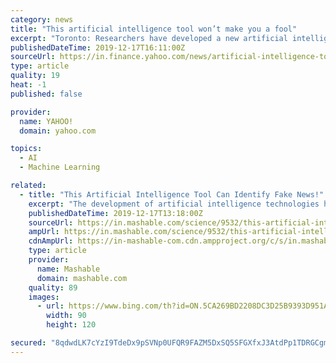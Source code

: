 ```yaml
---
category: news
title: "This artificial intelligence tool won’t make you a fool"
excerpt: "Toronto: Researchers have developed a new artificial intelligence (AI) tool that can help social media networks and news organisations weed out false stories ... According to the study, presented at the ‘Conference on Neural Information Processing Systems’ in Canada, researchers were motivated to develop the tool by the proliferation ..."
publishedDateTime: 2019-12-17T16:11:00Z
sourceUrl: https://in.finance.yahoo.com/news/artificial-intelligence-tool-won-t-153834169.html
type: article
quality: 19
heat: -1
published: false

provider:
  name: YAHOO!
  domain: yahoo.com

topics:
  - AI
  - Machine Learning

related:
  - title: "This Artificial Intelligence Tool Can Identify Fake News!"
    excerpt: "The development of artificial intelligence technologies has brought forth the era of autonomous cars, realistic robots, intelligent chatbots, and AI YouTubers. And now, researchers have created an artificial intelligence tool that utilizes language models to identify ‘fake news’. This tool has been developed to stop the spread of ..."
    publishedDateTime: 2019-12-17T13:18:00Z
    sourceUrl: https://in.mashable.com/science/9532/this-artificial-intelligence-tool-can-identify-fake-news
    ampUrl: https://in.mashable.com/science/9532/this-artificial-intelligence-tool-can-identify-fake-news?amp=1
    cdnAmpUrl: https://in-mashable-com.cdn.ampproject.org/c/s/in.mashable.com/science/9532/this-artificial-intelligence-tool-can-identify-fake-news?amp=1
    type: article
    provider:
      name: Mashable
      domain: mashable.com
    quality: 89
    images:
      - url: https://www.bing.com/th?id=ON.5CA269BD2208DC3D25B9393D951A04F5
        width: 90
        height: 120

secured: "8qdwdLK7cYzI9TdeDx9pSVNp0UFQR9FAZM5DxSQ5SFGXfxJ3AtdPp1TDRGCgmsnnxUVc1T4IgRG7Ugr3CD581ByXca4TWMDy9OoftBNTTqXBxU1yXUb+QAWCsuePEL0bJ0f2hG81/qTj0Qg1xqokGKHut2uao3vEuUzmBZpJfXBWUS68+aySa97ukWR5D26MSmrhWPqzZkzCYsb7ln8aSY+CA4boERZ4V83PBA8kuvLwUazVTHbW2tixK/tXLaxHV3LzhEdAICMRWuTIKu75gQ==;sZCegoJX60REpHfO1Do+aw=="
---
```


